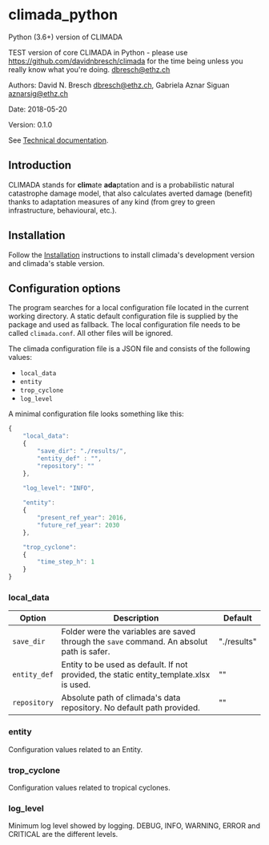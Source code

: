 climada_python
==============
Python (3.6+) version of CLIMADA

TEST version of core CLIMADA in Python - please use https://github.com/davidnbresch/climada for the time being unless you really know what you're doing. dbresch@ethz.ch

Authors: David N. Bresch <dbresch@ethz.ch>, Gabriela Aznar Siguan <aznarsig@ethz.ch>

Date: 2018-05-20

Version: 0.1.0

See [Technical documentation](http://climada-python.readthedocs.io/en/latest/).

Introduction
------------

CLIMADA stands for **clim**ate **ada**ptation and is a probabilistic natural catastrophe damage model, that also calculates averted damage (benefit) thanks to adaptation measures of any kind (from grey to green infrastructure, behavioural, etc.).

Installation
------------

Follow the [Installation](https://github.com/davidnbresch/climada_python/blob/master/doc/source/install.rst) instructions to install climada's development version and climada's stable version.

Configuration options
---------------------

The program searches for a local configuration file located in the current 
working directory. A static default configuration file is supplied by the package 
and used as fallback. The local configuration file needs to be called 
``climada.conf``. All other files will be ignored.

The climada configuration file is a JSON file and consists of the following values:

- ``local_data``
- ``entity``
- ``trop_cyclone``
- ``log_level``

A minimal configuration file looks something like this:

```javascript
{
    "local_data":
    {
        "save_dir": "./results/",
        "entity_def" : "",
        "repository": ""
    },

    "log_level": "INFO",
    
    "entity":
    {
        "present_ref_year": 2016,
        "future_ref_year": 2030
    },

    "trop_cyclone":
    {
        "time_step_h": 1
    }
}
```


### local_data

| Option | Description | Default |
| ------ | ----------- | ------- |
| ``save_dir`` | Folder were the variables are saved through the ``save`` command. An absolut path is safer. | "./results" |
| ``entity_def`` | Entity to be used as default. If not provided, the static entity_template.xlsx is used. | "" |
| ``repository`` | Absolute path of climada's data repository. No default path provided. | "" |


### entity
Configuration values related to an Entity.

### trop_cyclone
Configuration values related to tropical cyclones.

### log_level
Minimum log level showed by logging. DEBUG, INFO, WARNING, ERROR and CRITICAL are the different levels.

